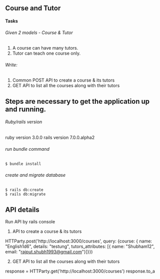 ## Course and Tutor

#### Tasks
###### Given 2 models - Course & Tutor 

1. A course can have many tutors. 
2. Tutor can teach one course only. 

###### Write: 
1. Common POST API to create a course & its tutors 
2. GET API to list all the courses along with their tutors 


## Steps are necessary to get the application up and running.

###### Ruby/rails version 
ruby version 3.0.0
rails version 7.0.0.alpha2

###### run bundle command
```
$ bundle install
```

###### create and migrate database
```
$ rails db:create
$ rails db:migrate
```

## API details

Run API by rails console

1. API to create a course & its tutors

HTTParty.post('http://localhost:3000/courses', query: {course: { name: "English1d6", details: "testung", tutors_attributes: [{ name: "Shubham12", email: "rajput.shubh1993@gmail.com"}]}})

2. GET API to list all the courses along with their tutors

response = HTTParty.get('http://localhost:3000/courses')
response.to_a
